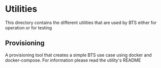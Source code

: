 # Utilities

This directory contains the different utilities that are used by BTS either for operation or for testing

## Provisioning
A provisioning tool that creates a simple BTS use case using docker and docker-compose. For information please read the utility's README
